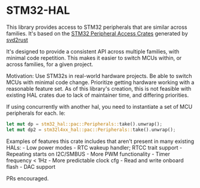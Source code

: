 # STM32-HAL

This library provides access to STM32 peripherals that are similar across
families. It's based on the 
[STM32 Peripheral Access Crates](https://github.com/stm32-rs/stm32-rs) generated by [svd2rust](https://github.com/rust-embedded/svd2rust)

It's designed to provide a consistent API across multiple families, with minimal code repetition.
This makes it easier to switch MCUs within, or across families, for a given project. 

Motivation: Use STM32s in real-world hardware projects. Be able to switch MCUs with
minimal code change. Prioritize getting hardware working with a reasonable feature set.
As of this library's creation, this is not feasible with existing HAL crates due
to lack of maintainer time, and differing priorities.

If using concurrently with another hal, you need to instantiate a set of
MCU peripherals for each. Ie:
```rust
let mut dp = stm32_hal::pac::Peripherals::take().unwrap();
let mut dp2 = stm32l4xx_hal::pac::Peripherals::take().unwrap();
```

Examples of features this crate includes that aren't present in many
existing HALs:
    - Low power modes
    - RTC wakeup handler; RTCC trait support
    - Repeating starts on I2C/SMBUS
    - More PWM functionality
    - Timer frequency < 1Hz
    - More predictable clock cfg
    - Read and write onboard flash
    - DAC support
    

PRs encouraged.